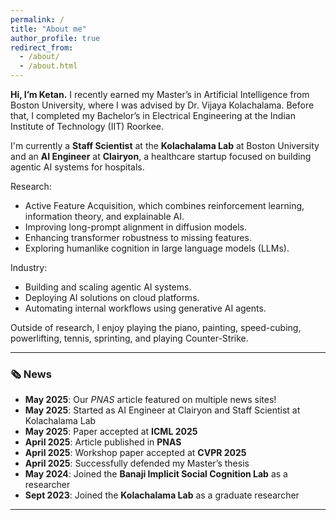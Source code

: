 ```yaml
---
permalink: /
title: "About me"
author_profile: true
redirect_from: 
  - /about/
  - /about.html
---
```


**Hi, I’m Ketan.** I recently earned my Master’s in Artificial Intelligence from Boston University, where I was advised by Dr. Vijaya Kolachalama. Before that, I completed my Bachelor’s in Electrical Engineering at the Indian Institute of Technology (IIT) Roorkee.

I'm currently a **Staff Scientist** at the **Kolachalama Lab** at Boston University and an **AI Engineer** at **Clairyon**, a healthcare startup focused on building agentic AI systems for hospitals.

Research:
* Active Feature Acquisition, which combines reinforcement learning, information theory, and explainable AI.
* Improving long-prompt alignment in diffusion models.
* Enhancing transformer robustness to missing features.
* Exploring humanlike cognition in large language models (LLMs).

Industry:
* Building and scaling agentic AI systems.
* Deploying AI solutions on cloud platforms.
* Automating internal workflows using generative AI agents.

Outside of research, I enjoy playing the piano, painting, speed-cubing, powerlifting, tennis, sprinting, and playing Counter-Strike.

---

### 🗞️ News

* **May 2025**: Our *PNAS* article featured on multiple news sites!
* **May 2025**: Started as AI Engineer at Clairyon and Staff Scientist at Kolachalama Lab
* **May 2025**: Paper accepted at **ICML 2025**
* **April 2025**: Article published in **PNAS**
* **April 2025**: Workshop paper accepted at **CVPR 2025**
* **April 2025**: Successfully defended my Master’s thesis
* **May 2024**: Joined the **Banaji Implicit Social Cognition Lab** as a researcher
* **Sept 2023**: Joined the **Kolachalama Lab** as a graduate researcher

---

